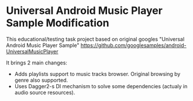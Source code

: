 Universal Android Music Player Sample Modification
=====================================

This educational/testing task project based on original googles "Universal Android Music Player Sample" https://github.com/googlesamples/android-UniversalMusicPlayer

It brings 2 main changes:
- Adds playlists support to music tracks browser. Original browsing by genre also supported.
- Uses Dagger2-s DI mechanism to solve some dependencies (actualy in audio source resources).


